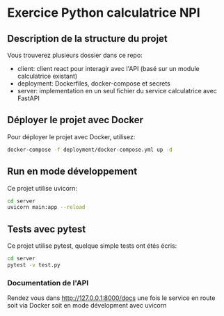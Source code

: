 # Exercice Python calculatrice NPI

## Description de la structure du projet
Vous trouverez plusieurs dossier dans ce repo:
- client: client react pour interagir avec l'API (basé sur un module calculatrice existant)
- deployment: Dockerfiles, docker-compose et secrets
- server: implementation en un seul fichier du service calculatrice avec FastAPI

## Déployer le projet avec Docker
Pour déployer le projet avec Docker, utilisez:
```sh
docker-compose -f deployment/docker-compose.yml up -d
```

## Run en mode développement
Ce projet utilise uvicorn:
```sh
cd server
uvicorn main:app --reload
```

## Tests avec pytest
Ce projet utilise pytest, quelque simple tests ont étés écris:
```sh
cd server
pytest -v test.py
```

### Documentation de l'API
Rendez vous dans http://127.0.0.1:8000/docs une fois le service en route soit via Docker soit en mode dévelopment avec uvicorn